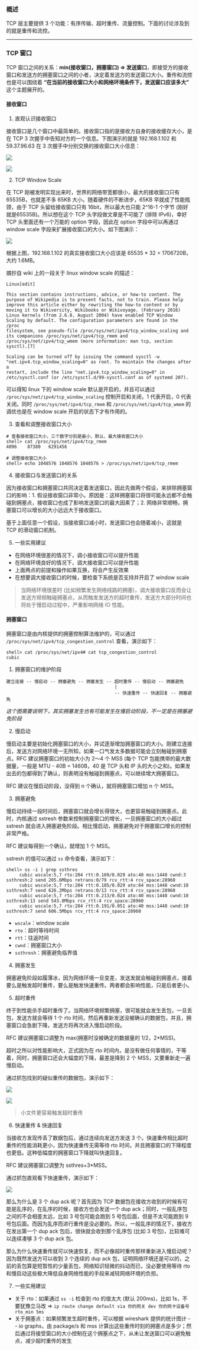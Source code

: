 ### 概述

TCP 层主要提供 3 个功能：有序传输、超时重传、流量控制。下面的讨论涉及到的就是重传和流控。

---

### TCP 窗口

TCP 窗口之间的关系：**min(接收窗口，拥塞窗口) => 发送窗口**，即接受方的接收窗口和发送方的拥塞窗口之间的小者，决定着发送方的发送窗口大小。重传和流控也是可以围绕着 **“在当前的接收窗口大小和网络环境条件下，发送窗口应该多大”** 这个主题展开的。

#### 接收窗口

1. 直观认识接收窗口

接收窗口是几个窗口中最简单的。接收窗口指的是接收方自身的接收缓存大小，是在 TCP 3 次握手中告知对方的一个信息。下图演示的就是 192.168.1.102 和 59.37.96.63 在 3 次握手中分别交换的接收窗口大小信息：

![](https://raw.githubusercontent.com/hsxhr-10/picture/master/客户端接收窗口.png)

![](https://raw.githubusercontent.com/hsxhr-10/picture/master/服务端接收窗口.png)


2. TCP Window Scale

在 TCP 刚被发明实现出来时，世界的网络带宽都很小，最大的接收窗口只有 65535B，也就差不多 65KB 大小。随着硬件的不断进步，65KB 早就成了性能瓶颈，由于 TCP 头留给接收窗口只有 16bit，所以最大也只能 2^16-1 个字节 (刚好就是65535B)。所以想在这个 TCP 头字段做文章是不可能了 (排除 IPv6)，幸好 TCP 头里面还有一个万能的 option 字段，因此在 option 字段中可以再通过 window scale 字段来扩展接收窗口的大小。如下图演示：

![](https://raw.githubusercontent.com/hsxhr-10/picture/master/WindowScale.png)

根据上图，192.168.1.102 的真实接收窗口大小应该是 65535 * 32 = 1706720B，大约 1.6MB。

摘抄自 wiki 上的一段关于 linux window scale 的描述：

```
Linux[edit]

This section contains instructions, advice, or how-to content. The purpose of Wikipedia is to present facts, not to train. Please help 
improve this article either by rewriting the how-to content or by moving it to Wikiversity, Wikibooks or Wikivoyage. (February 2016)
Linux kernels (from 2.6.8, August 2004) have enabled TCP Window Scaling by default. The configuration parameters are found in the /proc 
filesystem, see pseudo-file /proc/sys/net/ipv4/tcp_window_scaling and its companions /proc/sys/net/ipv4/tcp_rmem and 
/proc/sys/net/ipv4/tcp_wmem (more information: man tcp, section sysctl).[7]

Scaling can be turned off by issuing the command sysctl -w "net.ipv4.tcp_window_scaling=0" as root. To maintain the changes after a 
restart, include the line "net.ipv4.tcp_window_scaling=0" in /etc/sysctl.conf (or /etc/sysctl.d/99-sysctl.conf as of systemd 207).
```

可以得知 linux 下的 window scale 默认是开启的，并且可以通过 `/proc/sys/net/ipv4/tcp_window_scaling` 控制开启和关闭，1 代表开启，0 代表关闭。同时 `/proc/sys/net/ipv4/tcp_rmem` 和 `/proc/sys/net/ipv4/tcp_wmem` 的调优也是在 window scale 开启的状态下才有作用的。

3. 查看和调整接收窗口大小

```
# 查看接收窗口大小，三个数字分别是最小、默认、最大接收窗口大小
shell> cat /proc/sys/net/ipv4/tcp_rmem
4096	87380	6291456

# 调整接收窗口大小
shell> echo 1048576 1048576 1048576 > /proc/sys/net/ipv4/tcp_rmem
```

4. 接收窗口与发送窗口的关系

因为接收窗口和拥塞窗口共同决定着发送窗口，因此先做两个假设，来排除拥塞窗口的影响：1. 假设接收窗口非常小。原因是：这样拥塞窗口将很可能永远都不会触碰到拥塞点，接收窗口也成了影响发送窗口的最大因素了；2. 网络非常顺畅，拥塞窗口可以增长的大小远远大于接收窗口。

基于上面任意一个假设，当接收窗口减小时，发送窗口也会随着减小，这就是 TCP 的滑动窗口机制。

5. 一些实用建议

- 在网络环境很差的情况下，调小接收窗口可以提升性能
- 在网络环境良好的情况下，调大接收窗口可以提升性能
- 上面两点的前提和操作如果互换，将会产生反效果
- 在想要调大接收窗口的时候，要检查下系统是否支持并开启了 window scale

> 当网络环境很差时 (比如频繁发生网络线路的拥塞)，调大接收窗口反而会让发送方频频触碰拥塞点，从而触发发送方的超时重传，发送方大部分时间也将处于慢启动过程中，严重影响网络 IO 性能。

#### 拥塞窗口

拥塞窗口是由内核提供的拥塞控制算法维护的，可以通过 `/proc/sys/net/ipv4/tcp_congestion_control` 查看，演示如下：

```
shell> cat /proc/sys/net/ipv4# cat tcp_congestion_control 
cubic
```

1. 拥塞窗口的维护阶段

```
建立连接 -- 慢启动 -- 拥塞避免 -- 拥塞发生 -- 超时重传 -- 慢启动 -- 拥塞避免
                                         |
                                         -- 快速重传 -- 快速回复 -- 拥塞避免
```

*这个图需要说明下，其实拥塞发生也有可能发生在慢启动阶段，不一定是在拥塞避免阶段*

2. 慢启动

慢启动主要是初始化拥塞窗口的大小，并试逐渐增加拥塞窗口的大小。刚建立连接后，发送方对网络环境一无所知，如果一口气发太多数据可能会立刻触碰到拥塞点。RFC 建议拥塞窗口的初始大小为 2～4 个 MSS (每个 TCP 包能携带的最大数据量，一般是 MTU - 40B = 1460B，40 是 TCP 头和 IP 头的大小之和)。如果发出去的包都得到了确认，则表明没有触碰到拥塞点，可以继续增大拥塞窗口。

RFC 建议在慢启动阶段，没得到 n 个确认，就将拥塞窗口增加 n 个 MSS。

3. 拥塞避免

慢启动持续一段时间后，拥塞窗口就会增长得很大，也更容易触碰到拥塞点。此时，内核通过 sstresh 参数来控制拥塞窗口的增长，一旦拥塞窗口的大小超过 sstresh 就会进入拥塞避免阶段。相比慢启动，拥塞避免对于拥塞窗口增长的控制非常严格。

RFC 建议每得到一个确认，就增加 1 个 MSS。

sstresh 的值可以通过 `ss` 命令查看，演示如下：

```
shell> ss -i | grep ssthres
	 cubic wscale:5,7 rto:204 rtt:0.169/0.029 ato:40 mss:1448 cwnd:3 ssthresh:2 send 205.6Mbps retrans:0/79 rcv_rtt:4 rcv_space:28960
	 cubic wscale:5,7 rto:204 rtt:0.185/0.029 ato:64 mss:1448 cwnd:10 ssthresh:7 send 626.2Mbps retrans:0/13 rcv_rtt:4 rcv_space:28960
	 cubic wscale:5,7 rto:204 rtt:0.213/0.024 ato:40 mss:1448 cwnd:10 ssthresh:13 send 543.8Mbps rcv_rtt:4 rcv_space:28960
	 cubic wscale:5,7 rto:204 rtt:0.191/0.051 ato:40 mss:1448 cwnd:10 ssthresh:7 send 606.5Mbps rcv_rtt:4 rcv_space:28960
```

- `wscale`：window scale
- `rto`：超时等待时间
- `rtt`：往返时间
- `cwnd`：拥塞窗口大小
- `ssthresh`：拥塞避免临界值

4. 拥塞发生

拥塞避免阶段如履薄冰，因为网络环境一旦变差，发送发就会触碰到拥塞点，接着要么是触发超时重传，要么是触发快速重传。两者都会影响性能，只是后者更小。

5. 超时重传

终于到性能杀手超时重传了。当网络环境频繁拥塞，很可能就会发生丢包，一旦丢包，发送方就会等待 1 个 rto 时间，然后再重新发送没被确认的数据包，并且，拥塞窗口会急剧下降，发送方将再次进入慢启动阶段。

RFC 建议拥塞窗口调整为 max(拥塞时没被确定的数据量的 1/2，2*MSS)。

超时之所以对性能影响大，正式因为在 rto 时间内，是没有做任何事情的，干等着，同时，拥塞窗口还会大幅度的下降，最差是降到 2 个 MSS，又要重新走一遍慢启动。

通过抓包找到的疑似重传的数据包，演示如下：

![](https://raw.githubusercontent.com/hsxhr-10/picture/master/超时重传1.png)

![](https://raw.githubusercontent.com/hsxhr-10/picture/master/超时重传2.png)

> 小文件更容易触发超时重传

6. 快速重传 & 快速回复

当接收方发现传丢了数据包后，通过连续向发送方发送 3 个。快速重传相比超时重传的性能消耗更小，因为快速重传无需等待 rto 时间，并且拥塞窗口的下降程度也更低。这种低幅度的拥塞窗口下降就叫快速回复。

RFC 建议拥塞窗口调整为 ssthres+3*MSS。

通过抓包直观看下快速重传，演示如下：

![](https://raw.githubusercontent.com/hsxhr-10/picture/master/快速重传.png)

那么为什么是 3 个 dup ack 呢？首先因为 TCP 数据包在接收方收到的时候有可能是乱序的，在乱序的时候，接收方也会发送一个 dup ack；同时，一般乱序包之间的不会相差太远，比如 3 号包可能会跑到 5 号包后面，但是不太可能跑到 9 号包后面。而因为乱序而进行重传是没必要的。所以，一般乱序的情况下，接收方在发出第一个 dup ack 包后，很快就会收到那个乱序包 (比如 3 号包)，比较难可以连续凑够 3 个 dup ack 包。

那么为什么快速重传就可以快速恢复，而不必像超时重传那样重新进入慢启动呢？因为既然发送方可以收到 3 个连续的 dup ack 包，证明网络环境还是可以的，之前的丢包算是短暂性的少量丢包，网络知识轻微的抖动而已，没必要使用等待 rto 和慢启动这些极大降低自身网络性能的手段来减轻网络环境的负担。

7. 一些实用建议

- 关于 rto：如果通过 `ss -i` 检查到 rto 的值太大 (默认 200ms)，比如 1s，不要犹豫立马改 => `ip route change default via 你的网关 dev 你的网卡设备号 rto_min 5ms`
- 关于拥塞点：如果频繁发生超时重传，可以根据 wireshark 提供的统计图计 -- io graphs，由 package/s 和 mss 计算出这些重传时刻的拥塞点是多少；然后通过将接受窗口的大小控制在这个拥塞点之下，从未让发送窗口可以避免触点，减少超时重传的发生









